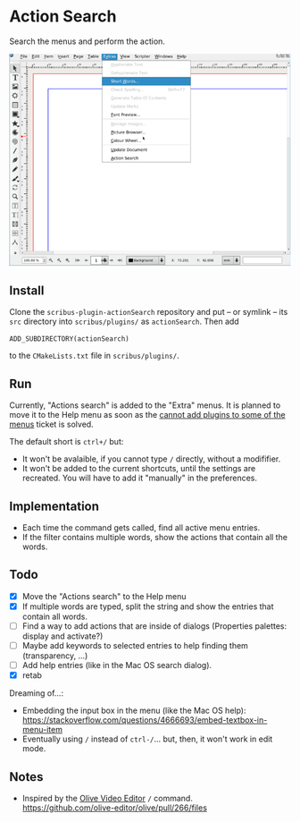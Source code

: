 # Action Search

Search the menus and perform the action.

![](assets/action-search.gif)

## Install

Clone the `scribus-plugin-actionSearch` repository and put – or symlink – its `src` directory into `scribus/plugins/` as `actionSearch`. Then add 

    ADD_SUBDIRECTORY(actionSearch)

to the `CMakeLists.txt` file in `scribus/plugins/`.

## Run

Currently, "Actions search" is added to the "Extra" menus. It is planned to move it to the Help menu as soon as the [cannot add plugins to some of the menus](https://bugs.scribus.net/view.php?id=15546) ticket is solved.

The default short is `ctrl+/` but:

- It won't be avalaible, if you cannot type  `/` directly, without a modififier.
- It won't be added to the current shortcuts, until the settings are recreated. You will have to add it "manually" in the preferences.

## Implementation

- Each time the command gets called, find all active menu entries.
- If the filter contains multiple words, show the actions that contain all the words.

## Todo

- [x] Move the "Actions search" to the Help menu
- [x] If multiple words are typed, split the string and show the entries that contain all words.
- [ ] Find a way to add actions that are inside of dialogs (Properties palettes: display and activate?)
- [ ] Maybe add keywords to selected entries to help finding them (transparency, ...)
- [ ] Add help entries (like in the Mac OS search dialog).
- [x] retab

Dreaming of...:

- Embedding the input box in the menu (like the Mac OS help): https://stackoverflow.com/questions/4666693/embed-textbox-in-menu-item
- Eventually using `/` instead of `ctrl-/`... but, then, it won't work in edit mode.

## Notes

- Inspired by the [Olive Video Editor](https://github.com/olive-editor/olive) `/` command.  
  <https://github.com/olive-editor/olive/pull/266/files>
